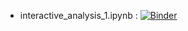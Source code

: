
- interactive_analysis_1.ipynb : [![Binder](https://mybinder.org/badge_logo.svg)](https://mybinder.org/v2/gh/gozsari/binder_trial_v1/main?urlpath=viola%2Frender%2Finteractive_analysis_1.ipynb)